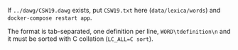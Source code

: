 If `../dawg/CSW19.dawg` exists, put `CSW19.txt` here (`data/lexica/words`) and `docker-compose restart app`.

The format is tab-separated, one definition per line, `WORD\tdefinition\n` and it must be sorted with C collation (`LC_ALL=C sort`).
